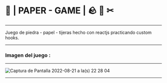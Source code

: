 # 👾 | PAPER - GAME | 🪨 📄 ✂

---

Juego de piedra - papel - tijeras hecho con reactjs practicando custom hooks.

---

### Imagen del juego :

---
![Captura de Pantalla 2022-08-21 a la(s) 22 28 04](https://user-images.githubusercontent.com/108855218/185827325-e5dc3db0-b644-447d-a191-92102019136d.png)


---
